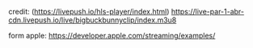 credit: (https://livepush.io/hls-player/index.html)
https://live-par-1-abr-cdn.livepush.io/live/bigbuckbunnyclip/index.m3u8


form apple:
https://developer.apple.com/streaming/examples/

